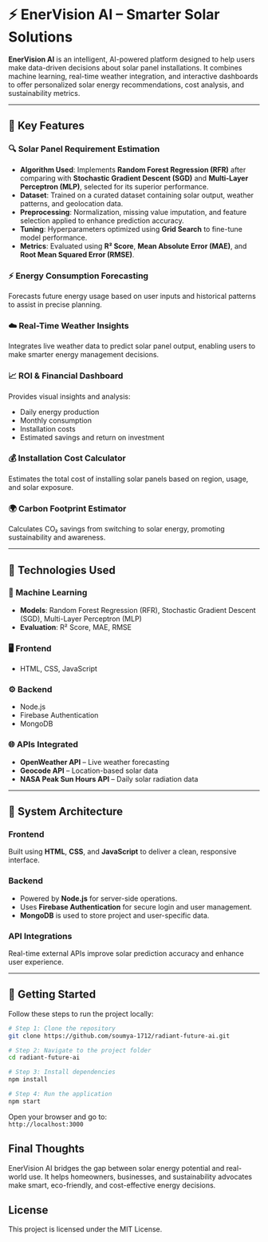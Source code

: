 # ⚡ EnerVision AI – Smarter Solar Solutions

**EnerVision AI** is an intelligent, AI-powered platform designed to help users make data-driven decisions about solar panel installations. It combines machine learning, real-time weather integration, and interactive dashboards to offer personalized solar energy recommendations, cost analysis, and sustainability metrics.

---

## 🚀 Key Features

### 🔍 Solar Panel Requirement Estimation
- **Algorithm Used**: Implements **Random Forest Regression (RFR)** after comparing with **Stochastic Gradient Descent (SGD)** and **Multi-Layer Perceptron (MLP)**, selected for its superior performance.
- **Dataset**: Trained on a curated dataset containing solar output, weather patterns, and geolocation data.
- **Preprocessing**: Normalization, missing value imputation, and feature selection applied to enhance prediction accuracy.
- **Tuning**: Hyperparameters optimized using **Grid Search** to fine-tune model performance.
- **Metrics**: Evaluated using **R² Score**, **Mean Absolute Error (MAE)**, and **Root Mean Squared Error (RMSE)**.

### ⚡ Energy Consumption Forecasting
Forecasts future energy usage based on user inputs and historical patterns to assist in precise planning.

### ☁️ Real-Time Weather Insights
Integrates live weather data to predict solar panel output, enabling users to make smarter energy management decisions.

### 📈 ROI & Financial Dashboard
Provides visual insights and analysis:
- Daily energy production
- Monthly consumption
- Installation costs
- Estimated savings and return on investment

### 💰 Installation Cost Calculator
Estimates the total cost of installing solar panels based on region, usage, and solar exposure.

### 🌍 Carbon Footprint Estimator
Calculates CO₂ savings from switching to solar energy, promoting sustainability and awareness.

---

## 🧰 Technologies Used

### 🔢 Machine Learning
- **Models**: Random Forest Regression (RFR), Stochastic Gradient Descent (SGD), Multi-Layer Perceptron (MLP)
- **Evaluation**: R² Score, MAE, RMSE

### 🖥️ Frontend
- HTML, CSS, JavaScript

### ⚙️ Backend
- Node.js
- Firebase Authentication
- MongoDB

### 🌐 APIs Integrated
- **OpenWeather API** – Live weather forecasting
- **Geocode API** – Location-based solar data
- **NASA Peak Sun Hours API** – Daily solar radiation data

---

## 🧱 System Architecture

### Frontend
Built using **HTML**, **CSS**, and **JavaScript** to deliver a clean, responsive interface.

### Backend
- Powered by **Node.js** for server-side operations.
- Uses **Firebase Authentication** for secure login and user management.
- **MongoDB** is used to store project and user-specific data.

### API Integrations
Real-time external APIs improve solar prediction accuracy and enhance user experience.

---

## 🔧 Getting Started

Follow these steps to run the project locally:

```bash
# Step 1: Clone the repository
git clone https://github.com/soumya-1712/radiant-future-ai.git

# Step 2: Navigate to the project folder
cd radiant-future-ai

# Step 3: Install dependencies
npm install

# Step 4: Run the application
npm start
```
Open your browser and go to:  
`http://localhost:3000`

## Final Thoughts

EnerVision AI bridges the gap between solar energy potential and real-world use. It helps homeowners, businesses, and sustainability advocates make smart, eco-friendly, and cost-effective energy decisions.

## License

This project is licensed under the MIT License.

